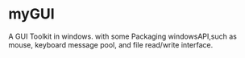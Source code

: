myGUI
=====

A GUI Toolkit in windows.
with some Packaging windowsAPI,such as mouse, keyboard message pool, and file read/write interface. 
